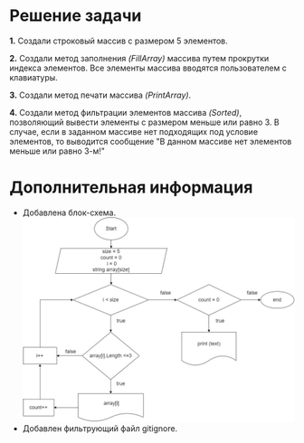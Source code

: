 # Решение задачи

**1.** Создали строковый массив с размером 5 элементов. 

**2.** Создали метод заполнения *(FillArray)* массива путем прокрутки индекса элементов. Все элементы массива вводятся пользователем с клавиатуры.

**3.** Создали метод печати массива *(PrintArray)*.

**4.** Создали метод фильтрации элементов массива *(Sorted)*, позволяющий вывести элементы с размером меньше или равно 3. В случае, если в заданном массиве нет подходящих под условие элементов, то выводится сообщение "В данном массиве нет элементов меньше или равно 3-м!"

# Дополнительная информация
- Добавлена блок-схема.
![Блок-схема](diagramma.jpg)
- Добавлен фильтрующий файл gitignore.
